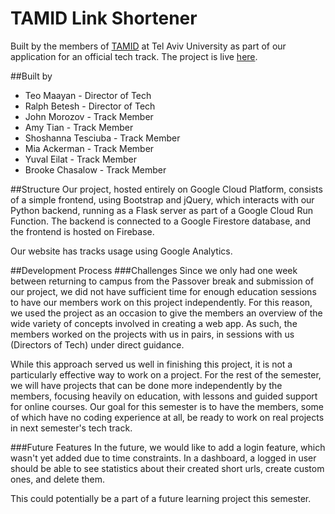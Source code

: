 # TAMID Link Shortener
Built by the members of [TAMID](https://tamidgroup.org) at Tel Aviv University
as part of our application for an official tech track. The project is live 
[here](https://tamid-tau-link-shortener.web.app).

##Built by
- Teo Maayan - Director of Tech
- Ralph Betesh - Director of Tech
- John Morozov - Track Member
- Amy Tian - Track Member
- Shoshanna Tesciuba - Track Member
- Mia Ackerman - Track Member
- Yuval Eilat - Track Member
- Brooke Chasalow - Track Member

##Structure
Our project, hosted entirely on Google Cloud Platform, consists of a simple 
frontend, using Bootstrap and jQuery, which interacts with our Python backend, 
running as a Flask server as part of a Google Cloud Run Function. The backend 
is connected to a Google Firestore database, and the frontend is hosted on Firebase.

Our website has tracks usage using Google Analytics.

##Development Process
###Challenges
Since we only had one week between returning to campus
from the Passover break and submission of our project,
we did not have sufficient time for enough education
sessions to have our members work on this project independently.
For this reason, we used the project as an occasion to 
give the members an overview of the wide variety of concepts 
involved in creating a web app. As such, the members worked
on the projects with us in pairs, in sessions with us 
(Directors of Tech) under direct guidance.

While this approach served us well in finishing this project,
it is not a particularly effective way to work on a project. For the
rest of the semester, we will have projects that can be done more
independently by the members, focusing heavily on education, with 
lessons and guided support for online courses. Our goal
for this semester is to have the members, some of which have no coding
experience at all, be ready to work on real projects in next semester's
tech track.

###Future Features
In the future, we would like to add a login feature, which wasn't yet added
due to time constraints. In a dashboard, a logged in user should be able to see
statistics about their created short urls, create custom ones, and delete them.

This could potentially be a part of a future learning project this semester.